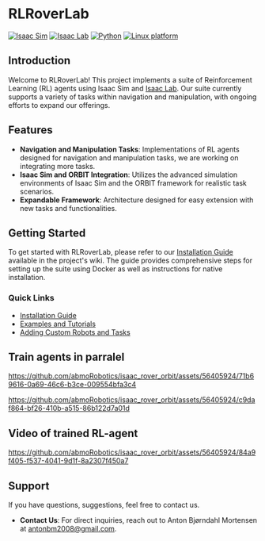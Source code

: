 
# RLRoverLab

[![Isaac Sim](https://img.shields.io/badge/IsaacSim-4.2-silver.svg)](https://docs.omniverse.nvidia.com/isaacsim/latest/overview.html)
[![Isaac Lab](https://img.shields.io/badge/IsaacLab-1.4.0-silver)](https://isaac-sim.github.io/IsaacLab)
[![Python](https://img.shields.io/badge/python-3.10-blue.svg)](https://docs.python.org/3/whatsnew/3.10.html)
[![Linux platform](https://img.shields.io/badge/platform-linux--64-orange.svg)](https://releases.ubuntu.com/22.04/)

## Introduction

Welcome to RLRoverLab! This project implements a suite of Reinforcement Learning (RL) agents using Isaac Sim and [Isaac Lab](https://isaac-sim.github.io/IsaacLab/). Our suite currently supports a variety of tasks within navigation and manipulation, with ongoing efforts to expand our offerings.
## Features

- **Navigation and Manipulation Tasks**: Implementations of RL agents designed for navigation and manipulation tasks, we are working on integrating more tasks.
- **Isaac Sim and ORBIT Integration**: Utilizes the advanced simulation environments of Isaac Sim and the ORBIT framework for realistic task scenarios.
- **Expandable Framework**: Architecture designed for easy extension with new tasks and functionalities.

## Getting Started

To get started with RLRoverLab, please refer to our [Installation Guide](https://github.com/abmoRobotics/RLRoverLab/wiki) available in the project's wiki. The guide provides comprehensive steps for setting up the suite using Docker as well as instructions for native installation.

### Quick Links

- [Installation Guide](https://github.com/abmoRobotics/RLRoverLab/wiki/Installing-the-suite)
- [Examples and Tutorials](https://github.com/abmoRobotics/RLRoverLab/wiki/Examples)
- [Adding Custom Robots and Tasks](https://github.com/abmoRobotics/RLRoverLab/wiki/Development)

<!--## Contribution

We welcome contributions to RLRoverLab! Whether it's adding new tasks, or fixing bugs. Check out our [Contribution Guidelines](https://github.com/abmoRobotics/isaac_rover_orbit/CONTRIBUTING.md) for more information on how to get involved. -->
## Train agents in parralel

https://github.com/abmoRobotics/isaac_rover_orbit/assets/56405924/71b69616-0a69-46c6-b3ce-009554bfa3c4


https://github.com/abmoRobotics/isaac_rover_orbit/assets/56405924/c9daf864-bf26-410b-a515-86b122d7a01d




## Video of trained RL-agent
https://github.com/abmoRobotics/isaac_rover_orbit/assets/56405924/84a9f405-f537-4041-9d1f-8a2307f450a7

## Support

If you have questions, suggestions, feel free to contact us.

- **Contact Us**: For direct inquiries, reach out to Anton Bjørndahl Mortensen at [antonbm2008@gmail.com](mailto:antonbm2008@gmail.com).

